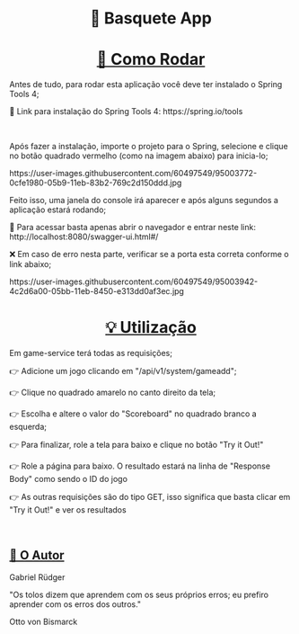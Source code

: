 <h1 align="center">🏀 Basquete App</h1>

<h1 align="center">
    <a href="https://pt-br.reactjs.org/">🚀 Como Rodar </a>
</h1>
<p> Antes de tudo, para rodar esta aplicação você deve ter instalado o Spring Tools 4;</p>
<p>🔗 Link para instalação do Spring Tools 4: https://spring.io/tools</p>
<br>
<p> Após fazer a instalação, importe o projeto para o Spring, selecione e clique no botão quadrado vermelho (como na imagem abaixo) para inicia-lo;</p>
https://user-images.githubusercontent.com/60497549/95003772-0cfe1980-05b9-11eb-83b2-769c2d150ddd.jpg
<br>
<p> Feito isso, uma janela do console irá aparecer e após alguns segundos a aplicação estará rodando;</p>
<p> 🔗 Para acessar basta apenas abrir o navegador e entrar neste link: http://localhost:8080/swagger-ui.html#/</p>
<p> ❌ Em caso de erro nesta parte, verificar se a porta esta correta conforme o link abaixo;</p>
https://user-images.githubusercontent.com/60497549/95003942-4c2d6a00-05bb-11eb-8450-e313dd0af3ec.jpg


<h1 align="center">
    <a href="https://pt-br.reactjs.org/">💡 Utilização </a>
</h1>
<p>  Em game-service terá todas as requisições;</p>
<p> 👉 Adicione um jogo clicando em "/api/v1/system/gameadd";</p>
<p> 👉 Clique no quadrado amarelo no canto direito da tela;</p>
<p> 👉 Escolha e altere o valor do "Scoreboard" no quadrado branco a esquerda;</p>
<p> 👉 Para finalizar, role a tela para baixo e clique no botão "Try it Out!"</p>
<p> 👉 Role a página para baixo. O resultado estará na linha de "Response Body" como sendo o ID do jogo</p>
<p> 👉 As outras requisições são do tipo GET, isso significa que basta clicar em "Try it Out!" e ver os resultados</p>
<br>
<h2 align="left">
    <a href="https://pt-br.reactjs.org/">🦅 O Autor</a>
</h2>
<p>Gabriel Rüdger</p>
<p>"Os tolos dizem que aprendem com os seus próprios erros; eu prefiro aprender com os erros dos outros."</p>
<p>  Otto von Bismarck</p>
